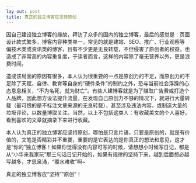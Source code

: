 ```yaml
---
lay out: post
title: 真正的独立博客应坚持原创
---
```


因自己建设独立博客的缘故，拜访了众多的国内的独立博客，最后的感觉是：页面设计款式繁多，博客内容种类单一，常见的就是建站、SEO、推广、行业观察等偏技术类或资讯类的博客，且有不少更是无良转载，不但侵害了原创者的权益，也造成了非常高的内容重复度，于读者而言，这样的内容除了毫无营养以外，更是浪费时间。

造成该局面的原因有很多，本人认为很重要的一点是原创力的不足，而原创力的不足除了天赋、自律、教育等自身的“硬件条件”的制约之外，恐与当前社会浮躁的心态息息相关，“不为名死，就为财亡”。有些人建博客就是为了赚取广告费或打造个人品牌，因此想方设法提升流量，在发现自己原创力不够的情况下，就进行大量转载（最可恨的是不标注文章来源的无良转载），甚至涉及违法内容，或制造大量的垃圾评论，以数量博取关注。当然，以上不包括这类人：有收藏美文的个人喜好，看到喜欢的文章就摘录下来进行收藏。

本人认为真正的独立博客应坚持原创，哪怕是只言片语，只要是原创的，就是有价值的，文笔是否精彩并不重要，重要的是它表达的是你真正的想法和意见，这才是“你的”独立博客！如果你觉得没有内容可写的时候，请想想小时候写日记，都是从“小华来我家玩”那三句话日记开始的，如果有规律的坚持下来，越到后面想必越写越多，才思泉涌，“覆水难收”啊~

真正的独立博客应“坚持”“原创”！
